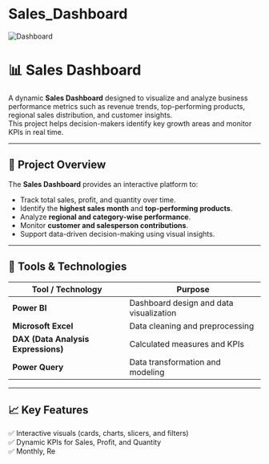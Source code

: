 # Sales_Dashboard
![Dashboard](Dashboard_Retail_Store)
# 📊 Sales Dashboard

A dynamic **Sales Dashboard** designed to visualize and analyze business performance metrics such as revenue trends, top-performing products, regional sales distribution, and customer insights.  
This project helps decision-makers identify key growth areas and monitor KPIs in real time.

---

## 🚀 Project Overview

The **Sales Dashboard** provides an interactive platform to:
- Track total sales, profit, and quantity over time.
- Identify the **highest sales month** and **top-performing products**.
- Analyze **regional and category-wise performance**.
- Monitor **customer and salesperson contributions**.
- Support data-driven decision-making using visual insights.

---

## 🧰 Tools & Technologies

| Tool / Technology | Purpose |
|--------------------|----------|
| **Power BI** | Dashboard design and data visualization |
| **Microsoft Excel** | Data cleaning and preprocessing |
| **DAX (Data Analysis Expressions)** | Calculated measures and KPIs |
| **Power Query** | Data transformation and modeling |

---

## 📈 Key Features

✅ Interactive visuals (cards, charts, slicers, and filters)  
✅ Dynamic KPIs for Sales, Profit, and Quantity  
✅ Monthly, Re

